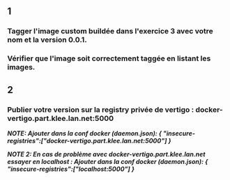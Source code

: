 
## 1
### Tagger l'image custom buildée dans l'exercice 3 avec votre nom et la version 0.0.1. 


### Vérifier que l'image soit correctement taggée en listant les images.


## 2
### Publier votre version sur la registry privée de vertigo : docker-vertigo.part.klee.lan.net:5000
***NOTE: Ajouter dans la conf docker (daemon.json): { "insecure-registries":["docker-vertigo.part.klee.lan.net:5000"] }***


***NOTE 2: En cas de problème avec docker-vertigo.part.klee.lan.net essayer en localhost : 
Ajouter dans la conf docker (daemon.json): { "insecure-registries":["localhost:5000"] }***


